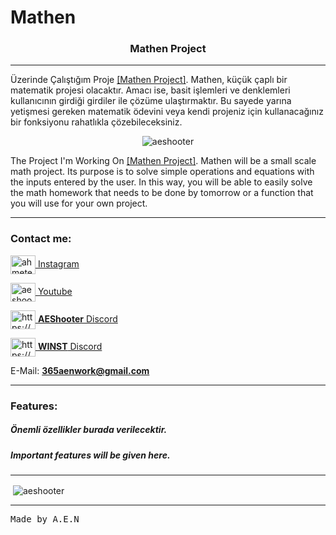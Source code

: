 # Mathen
<h3 align="center">Mathen Project</h3><hr>

Üzerinde Çalıştığım Proje <a href="https://github.com/AEShooter/Mathen">[Mathen Project]</a>. Mathen, küçük çaplı bir matematik projesi olacaktır. Amacı ise, basit işlemleri ve denklemleri kullanıcının girdiği girdiler ile çözüme ulaştırmaktır. Bu sayede yarına yetişmesi gereken matematik ödevini veya kendi projeniz için kullanacağınız bir fonksiyonu rahatlıkla çözebileceksiniz.<br>

<p align="center"> <img src="https://komarev.com/ghpvc/?username=aeshooter&label=Profile%20views&color=0e75b6&style=flat" alt="aeshooter" /> </p>

The Project I'm Working On <a href="https://github.com/AEShooter/Mathen">[Mathen Project]</a>. Mathen will be a small scale math project. Its purpose is to solve simple operations and equations with the inputs entered by the user. In this way, you will be able to easily solve the math homework that needs to be done by tomorrow or a function that you will use for your own project.<hr>

<h3 align="left">Contact me:</h3>
<p align="left">

<a href="https://instagram.com/ahmetennn" target="blank"> <img align="center" src="https://raw.githubusercontent.com/rahuldkjain/github-profile-readme-generator/master/src/images/icons/Social/instagram.svg" alt="ahmetennn" height="30" width="40" /> Instagram </a>


<a href="https://www.youtube.com/c/aeshooter" target="blank"><img align="center" src="https://raw.githubusercontent.com/rahuldkjain/github-profile-readme-generator/master/src/images/icons/Social/youtube.svg" alt="aeshooter" height="30" width="40" /> Youtube </a>


<a href="https://discord.gg/scRh8nhzSx" target="blank"><img align="center" src="https://raw.githubusercontent.com/rahuldkjain/github-profile-readme-generator/master/src/images/icons/Social/discord.svg" alt="https://discord.gg/scRh8nhzSx" height="30" width="40" /> **AEShooter** Discord </a>
  
<a href="https://discord.gg/VEm2M3aPep" target="blank"><img align="center" src="https://raw.githubusercontent.com/rahuldkjain/github-profile-readme-generator/master/src/images/icons/Social/discord.svg" alt="https://discord.gg/VEm2M3aPep" height="30" width="40" /> **WINST** Discord </a>

E-Mail: **365aenwork@gmail.com**
</p>
<hr>

<h3 align="left">Features:</h3>
<p align="left">
<h5>Önemli özellikler burada verilecektir.</h5>
<h5>Important features will be given here.</h5>

<hr>
<p>&nbsp;<img align="center" src="https://github-readme-stats.vercel.app/api?username=aeshooter&show_icons=true&theme=dark&hide_border=true&locale=tr" alt="aeshooter" /></p>
<hr>
<tt align="center">Made by A.E.N</tt>
